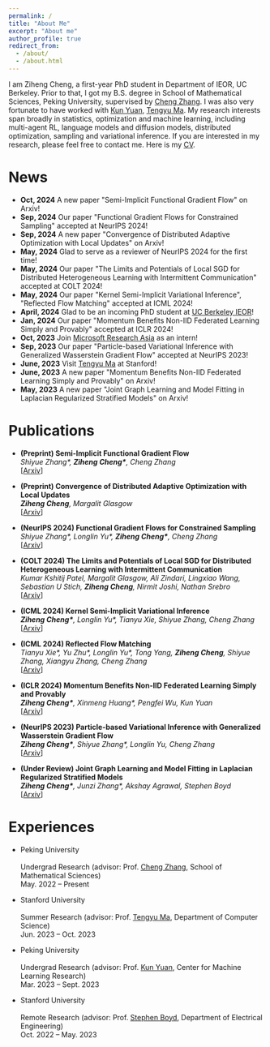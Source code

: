 ```yaml
---
permalink: /
title: "About Me"
excerpt: "About me"
author_profile: true
redirect_from: 
  - /about/
  - /about.html
---
```


I am Ziheng Cheng, a first-year PhD student in Department of IEOR, UC Berkeley. Prior to that, I got my B.S. degree in School of Mathematical Sciences, Peking University, supervised by [Cheng Zhang](https://zcrabbit.github.io/). I was also very fortunate to have worked with [Kun Yuan](https://kunyuan827.github.io/), [Tengyu Ma](https://ai.stanford.edu/~tengyuma/). My research interests span broadly in statistics, optimization and machine learning, including multi-agent RL, language models and diffusion models, distributed optimization, sampling and variational inference. If you are interested in my research, please feel free to contact me. Here is my [CV](../assets/CV.pdf).

News
======
- **Oct, 2024** A new paper "Semi-Implicit Functional Gradient Flow" on Arxiv!
- **Sep, 2024** Our paper "Functional Gradient Flows for Constrained Sampling" accepted at NeurIPS 2024!
- **Sep, 2024** A new paper "Convergence of Distributed Adaptive Optimization with Local Updates" on Arxiv!
- **May, 2024** Glad to serve as a reviewer of NeurIPS 2024 for the first time!
- **May, 2024** Our paper "The Limits and Potentials of Local SGD for Distributed Heterogeneous Learning with Intermittent Communication" accepted at COLT 2024!
- **May, 2024** Our paper "Kernel Semi-Implicit Variational Inference", "Reflected Flow Matching" accepted at ICML 2024!
- **April, 2024** Glad to be an incoming PhD student at [UC Berkeley IEOR](https://ieor.berkeley.edu/)!
- **Jan, 2024** Our paper "Momentum Benefits Non-IID Federated Learning Simply and Provably" accepted at ICLR 2024!
- **Oct, 2023** Join [Microsoft Research Asia](https://www.msra.cn/) as an intern!
- **Sep, 2023** Our paper "Particle-based Variational Inference with Generalized Wasserstein Gradient Flow" accepted at NeurIPS 2023!
- **June, 2023** Visit [Tengyu Ma](https://ai.stanford.edu/~tengyuma/) at Stanford!
- **June, 2023** A new paper "Momentum Benefits Non-IID Federated Learning Simply and Provably" on Arxiv!
- **May, 2023** A new paper "Joint Graph Learning and Model Fitting in Laplacian Regularized Stratified Models" on Arxiv!

Publications
======
- **(Preprint) Semi-Implicit Functional Gradient Flow**
  <br/>
  _Shiyue Zhang\*, **Ziheng Cheng\***, Cheng Zhang_
  <br/>
  [[Arxiv](https://arxiv.org/pdf/2410.17935)]

- **(Preprint) Convergence of Distributed Adaptive Optimization with Local Updates**
  <br/>
  _**Ziheng Cheng**, Margalit Glasgow_
  <br/>
  [[Arxiv](https://arxiv.org/pdf/2409.13155)]

- **(NeurIPS 2024) Functional Gradient Flows for Constrained Sampling**
  <br/>
  _Shiyue Zhang\*, Longlin Yu\*, **Ziheng Cheng\***, Cheng Zhang_
  <br/>
  [[Arxiv](https://arxiv.org/pdf/2410.23170)]

- **(COLT 2024) The Limits and Potentials of Local SGD for Distributed Heterogeneous Learning with Intermittent Communication**
  <br/>
  _Kumar Kshitij Patel, Margalit Glasgow, Ali Zindari, Lingxiao Wang, Sebastian U Stich, **Ziheng Cheng**, Nirmit Joshi, Nathan Srebro_
  <br/>
  [[Arxiv](https://arxiv.org/pdf/2405.11667)]

- **(ICML 2024) Kernel Semi-Implicit Variational Inference**
  <br/>
  _**Ziheng Cheng\***, Longlin Yu\*, Tianyu Xie, Shiyue Zhang, Cheng Zhang_
  <br/>
  [[Arxiv](https://arxiv.org/pdf/2405.18997)]

- **(ICML 2024) Reflected Flow Matching**
  <br/>
  _Tianyu Xie\*, Yu Zhu\*, Longlin Yu\*, Tong Yang, **Ziheng Cheng**, Shiyue Zhang, Xiangyu Zhang, Cheng Zhang_
  <br/>
  [[Arxiv](https://arxiv.org/pdf/2405.16577)]

- **(ICLR 2024) Momentum Benefits Non-IID Federated Learning Simply and Provably**
  <br/>
  _**Ziheng Cheng\***, Xinmeng Huang\*, Pengfei Wu, Kun Yuan_
  <br/>
  [[Arxiv](https://arxiv.org/abs/2306.16504)]
  
- **(NeurIPS 2023) Particle-based Variational Inference with Generalized Wasserstein Gradient Flow**
  <br/>
  _**Ziheng Cheng\***, Shiyue Zhang\*, Longlin Yu, Cheng Zhang_
  <br/>
  [[Arxiv](https://arxiv.org/abs/2310.16516)]

- **(Under Review) Joint Graph Learning and Model Fitting in Laplacian Regularized Stratified Models**
  <br/>
  _**Ziheng Cheng\***, Junzi Zhang\*, Akshay Agrawal, Stephen Boyd_
  <br/>
  [[Arxiv](https://arxiv.org/abs/2305.02573)]

Experiences
======
- Peking University 	
  <br/>
  Undergrad Research (advisor: Prof. [Cheng Zhang](https://zcrabbit.github.io/), School of Mathematical Sciences)
  <br/>
  May. 2022 – Present

- Stanford University 	
  <br/>
  Summer Research (advisor: Prof. [Tengyu Ma](https://ai.stanford.edu/~tengyuma/), Department of Computer Science)
  <br/>
  Jun. 2023 – Oct. 2023

- Peking University 	
  <br/>
  Undergrad Research (advisor: Prof. [Kun Yuan](https://kunyuan827.github.io/), Center for Machine Learning Research)
  <br/>
  Mar. 2023 – Sept. 2023

- Stanford University 	
  <br/>
  Remote Research (advisor: Prof. [Stephen Boyd](http://stanford.edu/~boyd/), Department of Electrical Engineering)
  <br/>
  Oct. 2022 – May. 2023

